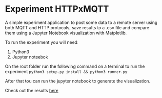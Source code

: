 # Experiment HTTPxMQTT

A simple experiment application to post some data to a remote server using both MQTT and HTTP protocols, save results to a .csv file and compare them using a Jupyter Notebook visualization with Matplotlib.

To run the experiment you will need:
1. Python3
2. Jupyter noteebok

On the root folder run the following command on a terminal to run the experiment
`python3 setup.py install && python3 runner.py`

After that tou can run the jupyter notebook to generate the visualization.

Check out the results [here](https://github.com/lucasdiniz/mqtt-api/blob/master/ExperimentMqttHttp.ipynb)
